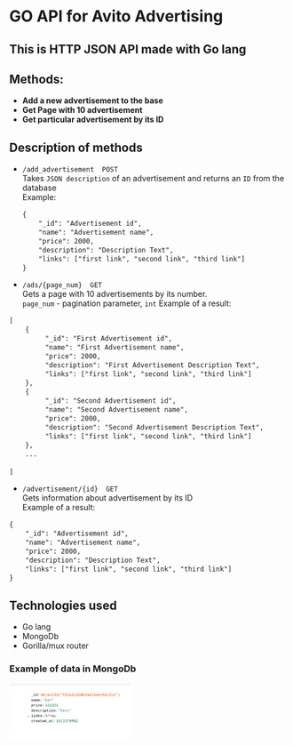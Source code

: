 # GO API for Avito Advertising  
## This is HTTP JSON API made with Go lang  
## Methods:  
- **Add a new advertisement to the base**  
- **Get Page with 10 advertisement**  
- **Get particular advertisement by its ID**  
  

## Description of methods
- `/add_advertisement  POST`  
Takes `JSON description` of an advertisement and returns an `ID` from the database   
  Example:  
  ```
  {
      "_id": "Advertisement id",
      "name": "Advertisement name",
      "price": 2000,
      "description": "Description Text",
      "links": ["first link", "second link", "third link"]
  }
  ```
- `/ads/{page_num}  GET`  
Gets a page with 10 advertisements by its number.  
  `page_num` - pagination parameter, `int`
  Example of a result:  
 ```
 [
     {
          "_id": "First Advertisement id",
          "name": "First Advertisement name",
          "price": 2000,
          "description": "First Advertisement Description Text",
          "links": ["first link", "second link", "third link"]
     }, 
     {
          "_id": "Second Advertisement id",
          "name": "Second Advertisement name",
          "price": 2000,
          "description": "Second Advertisement Description Text",
          "links": ["first link", "second link", "third link"]
     }, 
     ...

 ]
 ```  
- `/advertisement/{id}  GET`  
Gets information about advertisement by its ID   
Example of a result:
```
{
    "_id": "Advertisement id",
    "name": "Advertisement name",
    "price": 2000,
    "description": "Description Text",
    "links": ["first link", "second link", "third link"]
}
```  
## Technologies used  
- Go lang  
- MongoDb
- Gorilla/mux router  

### Example of data in MongoDb  
<img src="image_assets/Data.png" height="100px"/>



  